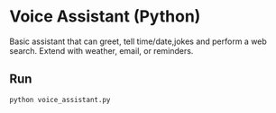 # Voice Assistant (Python)

Basic assistant that can greet, tell time/date,jokes and perform a web search.
Extend with weather, email, or reminders.

## Run
```bash
python voice_assistant.py
```
